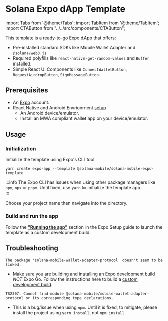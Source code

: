 # Solana Expo dApp Template

import Tabs from '@theme/Tabs';
import TabItem from '@theme/TabItem';
import CTAButton from "../../src/components/CTAButton";

This template is a ready-to-go Expo dApp that offers:

- Pre-installed standard SDKs like Mobile Wallet Adapter and `@solana/web3.js`
- Required polyfills like `react-native-get-random-values` and `Buffer` installed.
- Simple React UI Components like `ConnectWalletButton`, `RequestAirdropButton`, `SignMessageButton`.

<CTAButton label="View on GitHub" to="https://github.com/solana-mobile/solana-mobile-expo-template" />

## Prerequisites

- An [Expo](https://expo.dev/) account.
- React Native and Android Envrionment [setup](https://docs.solanamobile.com/developers/development-setup)
  - An Android device/emulator.
  - Install an MWA compliant wallet app on your device/emulator.

## Usage

### Initialization

Initialize the template using Expo's CLI tool:

```
yarn create expo-app --template @solana-mobile/solana-mobile-expo-template
```

:::info
The Expo CLI has issues when using other package managers like `npm`, `npx` or `pnpm`. Until fixed, use `yarn` to initialize
the template app.  
:::

Choose your project name then navigate into the directory.

### Build and run the app

Follow the **["Running the app"](/react-native/expo#running-the-app)** section in the Expo Setup guide to launch the template as a custom development build.

## Troubleshooting

`The package 'solana-mobile-wallet-adapter-protocol' doesn't seem to be linked.`

- Make sure you are building and installing an Expo development build _NOT_ Expo Go. Follow the instructions here to
  build a [custom development build](/react-native/expo#custom-development-build).

`TS2307: Cannot find module @solana-mobile/mobile-wallet-adapter-protocol or its corresponding type declarations.`

- This is a bug/issue when using `npm`. Until it is fixed, to mitigate, please install the project using `yarn install`, not `npm install`.
